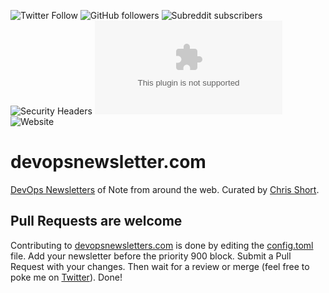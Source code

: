 ![Twitter Follow](https://img.shields.io/twitter/follow/ChrisShort?style=social)
![GitHub followers](https://img.shields.io/github/followers/chris-short?style=social)
![Subreddit subscribers](https://img.shields.io/reddit/subreddit-subscribers/devopsish?style=social)
![Security Headers](https://img.shields.io/security-headers?url=https%3A%2F%2Fdevopsnewsletters.com)
![Mozilla HTTP Observatory Grade](https://img.shields.io/mozilla-observatory/grade/devopsnewsletters.com?publish)
![Website](https://img.shields.io/website?url=https%3A%2F%2Fdevopsnewsletters.com)

# devopsnewsletter.com

[DevOps Newsletters](https://devopsnewsletters.com) of Note from around the web. Curated by [Chris Short](https://chrisshort.me/).

## Pull Requests are welcome

Contributing to [devopsnewsletters.com](https://devopsnewsletters.com) is done by editing the [config.toml](./config.toml) file. Add your newsletter before the priority 900 block. Submit a Pull Request with your changes. Then wait for a review or merge (feel free to poke me on [Twitter](https://twitter.com/ChrisShort)). Done!
